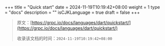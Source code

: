 +++
title = "Quick start"
date = 2024-11-19T10:19:42+08:00
weight = 1
type = "docs"
description = ""
isCJKLanguage = true
draft = false
+++

> 原文：[https://grpc.io/docs/languages/dart/quickstart/](https://grpc.io/docs/languages/dart/quickstart/)
>
> 收录该文档的时间：`2024-11-19T10:19:42+08:00`
